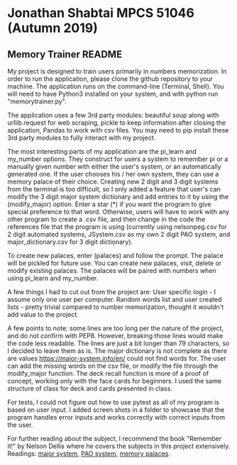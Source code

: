 # Jonathan Shabtai MPCS 51046 (Autumn 2019)

## Memory Trainer README
My project is designed to train users primarily in numbers memorization. In order to run the application, please clone the github repository to your machine. The application runs on the command-line (Terminal, Shell). You will need to have Python3 installed on your system, and with python run "memorytrainer.py".

The application uses a few 3rd party modules: beautiful soup along with urllib.request for web scraping, pickle to keep information after closing the application, Pandas to work with csv files. You may need to pip install these 3rd party modules to fully interact with my project.

The most interesting parts of my application are the pi_learn and my_number options. They construct for users a system to remember pi or a manually given number with either the user's system, or an automatically generated one. If the user chooses his / her own system, they can use a memory palace of their choice. Creating new 2 digit and 3 digit systems from the terminal is too difficult, so I only added a feature that user's can modify the 3 digit major system dictionary and add entries to it by using the (modify_major) option. Enter a star (\*) if you want the program to give special preference to that word. Otherwise, users will have to work with any other program to create a .csv file, and then change in the code the references file that the program is using (currently using nelsonpeg.csv for 2 digit automated systems, JSystem.csv as my own 2 digit PAO system, and major_dictionary.csv for 3 digit dictionary).

To create new palaces, enter (palaces) and follow the prompt. The palace will be pickled for future use. You can create new palaces, visit, delete or modify existing palaces. The palaces will be paired with numbers when using pi_learn and my_number.

A few things I had to cut out from the project are: User specific login - I assume only one user per computer. Random words list and user created lists - pretty trivial compared to number memorization, thought it wouldn't add value to the  project.

A few points to note: some lines are too long per the nature of the project, and do not confirm with PEP8. However, breaking those lines would make the code less readable. The lines are just a bit longer than 79 characters, so I decided to leave them as is. The major dictionary is not complete as there are values https://major-system.info/en/ could not find words for. The user can add the missing words on the csv file, or modify the file through the modify_major function. The deck recall function is more of a proof of concept, working only with the face cards for beginners. I used the same structure of class for deck and cards presented in class.

For tests, I could not figure out how to use pytest as all of my program is based on user input. I added screen shots in a folder to showcase that the program handles error inputs and works correctly with correct inputs from the user.

For further reading about the subject, I recommend the book "Remember it!" by Nelson Dellis where he covers the subjects in this project extensively.
Readings: [major system](https://en.wikipedia.org/wiki/Mnemonic_major_system), [PAO system](https://artofmemory.com/wiki/Person-Action-Object_(PAO)_System), [memory palaces](https://en.wikipedia.org/wiki/Method_of_loci).

